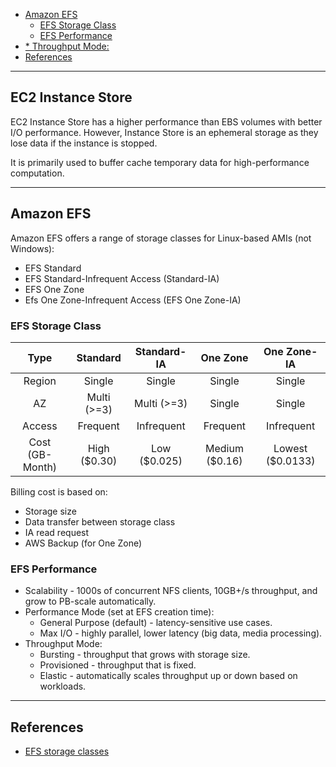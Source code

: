 <!-- TOC -->

- [Amazon EFS](#amazon-efs)
    - [EFS Storage Class](#efs-storage-class)
    - [EFS Performance](#efs-performance)
- [* Throughput Mode:](#-throughput-mode)
- [References](#references)

<!-- /TOC -->

---
## EC2 Instance Store

EC2 Instance Store has a higher performance than EBS volumes with better I/O performance. However, Instance Store is an ephemeral storage as they lose data if the instance is stopped.

It is primarily used to buffer cache temporary data for high-performance computation.

---
## Amazon EFS

Amazon EFS offers a range of storage classes for Linux-based AMIs (not Windows):
* EFS Standard
* EFS Standard-Infrequent Access (Standard-IA)
* EFS One Zone
* Efs One Zone-Infrequent Access (EFS One Zone-IA)

### EFS Storage Class

|      Type       |   Standard   | Standard-IA  |    One Zone    |   One Zone-IA    |
|:---------------:|:------------:|:------------:|:--------------:|:----------------:|
|     Region      |    Single    |    Single    |     Single     |      Single      |
|       AZ        | Multi (>=3)  | Multi (>=3)  |     Single     |      Single      |
|     Access      |   Frequent   |  Infrequent  |    Frequent    |    Infrequent    |
| Cost (GB-Month) | High ($0.30) | Low ($0.025) | Medium ($0.16) | Lowest ($0.0133) |

Billing cost is based on:
* Storage size
* Data transfer between storage class
* IA read request
* AWS Backup (for One Zone)

### EFS Performance

* Scalability - 1000s of concurrent NFS clients, 10GB+/s throughput, and grow to PB-scale automatically.
* Performance Mode (set at EFS creation time):
  - General Purpose (default) - latency-sensitive use cases.
  - Max I/O - highly parallel, lower latency (big data, media processing).
* Throughput Mode:
  - Bursting - throughput that grows with storage size.
  - Provisioned - throughput that is fixed.
  - Elastic - automatically scales throughput up or down based on workloads.

---
## References

* [EFS storage classes](https://docs.aws.amazon.com/efs/latest/ug/storage-classes.html)